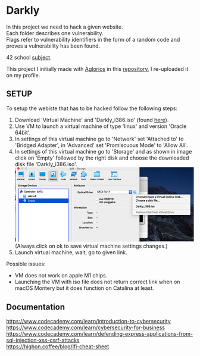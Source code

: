 # Darkly

In this project we need to hack a given website.<br>
Each folder describes one vulnerability.<br>
Flags refer to vulnerability identifiers in the form of a random code and proves a vulnerability has been found.

42 school [subject](https://cdn.intra.42.fr/pdf/pdf/60806/en.subject.pdf).

This project I initially made with [Aglorios](https://github.com/Aglorios17) in this [repository](https://github.com/Aglorios17/Darkly_19), I re-uploaded it on my profile.

## SETUP
To setup the webiste that has to be hacked follow the following steps:
1. Download 'Virtual Machine' and 'Darkly_i386.iso' (found [here](https://projects.intra.42.fr/projects/42cursus-darkly)).<br>
2. Use VM to launch a virtual machine of type 'linux' and version 'Oracle 64bit'.<br>
3. In settings of this virtual machine go to 'Network' set 'Attached to' to 'Bridged Adapter', in 'Advanced' set 'Promiscuous Mode' to 'Allow All'.<br>
4. In settings of this virtual machine go to 'Storage' and as shown in image click on 'Empty' followed by the right disk and choose the downloaded disk file 'Darkly_i386.iso'.<br>
![](/images/1.png)
(Always click on ok to save virtual machine settings changes.)<br>
5. Launch virtual machine, wait, go to given link.

Possible issues:<br>
* VM does not work on apple M1 chips.
* Launching the VM with iso file does not return correct link when on macOS Montery but it does function on Catalina at least.

## Documentation
https://www.codecademy.com/learn/introduction-to-cybersecurity<br>
https://www.codecademy.com/learn/cybersecurity-for-business<br>
https://www.codecademy.com/learn/defending-express-applications-from-sql-injection-xss-csrf-attacks<br>
https://highon.coffee/blog/lfi-cheat-sheet
